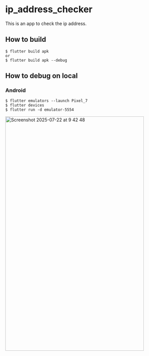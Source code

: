 # ip_address_checker

This is an app to check the ip address.

## How to build

```
$ flutter build apk
or
$ flutter build apk --debug
```

## How to debug on local

### Android

```
$ flutter emulators --launch Pixel_7
$ flutter devices
$ flutter run -d emulator-5554
```

<img width="434" height="735" alt="Screenshot 2025-07-22 at 9 42 48" src="https://github.com/user-attachments/assets/b99cf1f3-8345-49a9-8ada-fc42c4ec0532" />
